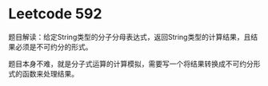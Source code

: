 # Leetcode 592

题目解读：给定String类型的分子分母表达式，返回String类型的计算结果，且结果必须是不可约分的形式。

题目本身不难，就是分子式运算的计算模拟，需要写一个将结果转换成不可约分形式的函数来处理结果。